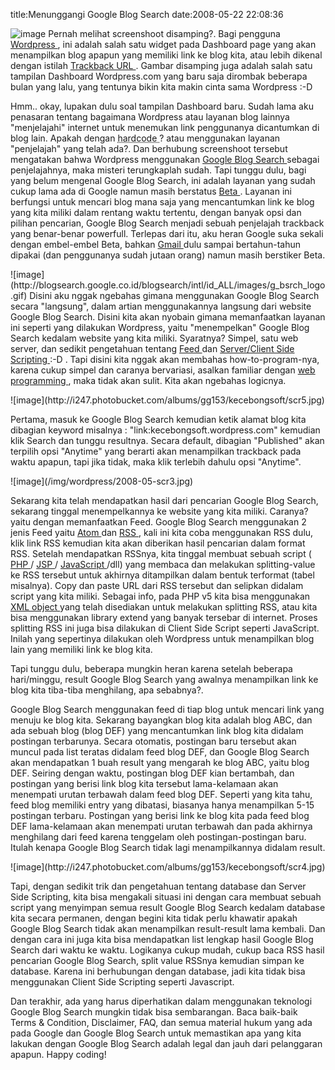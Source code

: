 title:Menunggangi Google Blog Search
date:2008-05-22 22:08:36

![image](http://i247.photobucket.com/albums/gg153/kecebongsoft/scr1.jpg)
Pernah melihat screenshoot disamping?. Bagi pengguna
<a href="http://www.wordpress.com">
 Wordpress
</a>
, ini adalah salah satu widget pada Dashboard page yang akan menampilkan blog apapun yang memiliki link ke blog kita, atau lebih dikenal dengan istilah
<a href="http://en.wikipedia.org/wiki/Trackback">
 Trackback URL
</a>
. Gambar disamping juga adalah salah satu tampilan Dashboard Wordpress.com yang baru saja dirombak beberapa bulan yang lalu, yang tentunya bikin kita makin cinta sama Wordpress :-D
<!--more-->
<p style="text-align:left;">
 Hmm.. okay, lupakan dulu soal tampilan Dashboard baru. Sudah lama aku penasaran tentang bagaimana Wordpress atau layanan blog lainnya "menjelajahi" internet untuk menemukan link penggunanya dicantumkan di blog lain. Apakah dengan
 <abbr title="koding manual">
  hardcode
 </abbr>
 ? atau menggunakan layanan "penjelajah" yang telah ada?. Dan berhubung screenshoot tersebut mengatakan bahwa Wordpress menggunakan
 <a href="http://blogsearch.google.com/">
  Google Blog Search
 </a>
 sebagai penjelajahnya, maka misteri terungkaplah sudah. Tapi tunggu dulu, bagi yang belum mengenal Google Blog Search, ini adalah layanan yang sudah cukup lama ada di Google namun masih berstatus
 <a href="http://en.wikipedia.org/wiki/Software_release_life_cycle#Beta">
  Beta
 </a>
 . Layanan ini berfungsi untuk mencari blog mana saja yang mencantumkan link ke blog yang kita miliki dalam rentang waktu tertentu, dengan banyak opsi dan pilihan pencarian, Google Blog Search menjadi sebuah penjelajah trackback yang benar-benar powerfull. Terlepas dari itu, aku heran Google suka sekali dengan embel-embel Beta, bahkan
 <a href="http://mail.google.com">
  Gmail
 </a>
 dulu sampai bertahun-tahun dipakai (dan penggunanya sudah jutaan orang) namun masih berstiker Beta.
</p>
<p style="text-align:left;">
 ![image](http://blogsearch.google.co.id/blogsearch/intl/id_ALL/images/g_bsrch_logo.gif)
 Disini aku nggak ngebahas gimana menggunakan Google Blog Search secara "langsung", dalam artian menggunakannya langsung dari website Google Blog Search. Disini kita akan nyobain gimana memanfaatkan layanan ini seperti yang dilakukan Wordpress, yaitu "menempelkan" Google Blog Search kedalam website yang kita miliki. Syaratnya? Simpel, satu web server, dan sedikit pengetahuan tentang
 <a href="http://en.wikipedia.org/wiki/Web_feed">
  Feed
 </a>
 dan
 <a href="http://en.wikipedia.org/wiki/Scripting">
  Server/Client Side Scripting
 </a>
 :-D . Tapi disini kita nggak akan membahas how-to-program-nya, karena cukup simpel dan caranya bervariasi, asalkan familiar dengan
 <a href="http://en.wikipedia.org/wiki/Web_programming">
  web programming
 </a>
 , maka tidak akan sulit. Kita akan ngebahas logicnya.
</p>
<p style="text-align:left;">
 ![image](http://i247.photobucket.com/albums/gg153/kecebongsoft/scr5.jpg)
</p>
<p style="text-align:left;">
 Pertama, masuk ke Google Blog Search kemudian ketik alamat blog kita dibagian keyword misalnya : "link:kecebongsoft.wordpress.com" kemudian klik Search dan tunggu resultnya. Secara default, dibagian "Published" akan terpilih opsi "Anytime" yang berarti akan menampilkan trackback pada waktu apapun, tapi jika tidak, maka klik terlebih dahulu opsi "Anytime".
</p>
<p style="text-align:left;">
 ![image](/img/wordpress/2008-05-scr3.jpg)
</p>
<p style="text-align:left;">
 Sekarang kita telah mendapatkan hasil dari pencarian Google Blog Search, sekarang tinggal menempelkannya ke website yang kita miliki. Caranya? yaitu dengan memanfaatkan Feed. Google Blog Search menggunakan 2 jenis Feed yaitu
 <a href="http://en.wikipedia.org/wiki/Atom_%28standard%29">
  Atom
 </a>
 dan
 <a href="http://en.wikipedia.org/wiki/RSS">
  RSS
 </a>
 , kali ini kita coba menggunakan RSS dulu, klik link RSS kemudian kita akan diberikan hasil pencarian dalam format RSS. Setelah mendapatkan RSSnya, kita tinggal membuat sebuah script (
 <a href="http://en.wikipedia.org/wiki/PHP">
  PHP
 </a>
 /
 <a href="http://en.wikipedia.org/wiki/JSP">
  JSP
 </a>
 /
 <a href="http://en.wikipedia.org/wiki/Javascript">
  JavaScript
 </a>
 /dll) yang membaca dan melakukan splitting-value ke RSS tersebut untuk akhirnya ditampilkan dalam bentuk terformat (tabel misalnya). Copy dan paste URL dari RSS tersebut dan selipkan didalam script yang kita miliki. Sebagai info, pada PHP v5 kita bisa menggunakan
 <a href="http://my.php.net/manual/en/book.libxml.php">
  XML object
 </a>
 yang telah disediakan untuk melakukan splitting RSS, atau kita bisa menggunakan library extend yang banyak tersebar di internet. Proses splitting RSS ini juga bisa dilakukan di Client Side Script seperti JavaScript. Inilah yang sepertinya dilakukan oleh Wordpress untuk menampilkan blog lain yang memiliki link ke blog kita.
</p>
<p style="text-align:left;">
 Tapi tunggu dulu, beberapa mungkin heran karena setelah beberapa hari/minggu, result Google Blog Search yang awalnya menampilkan link ke blog kita tiba-tiba menghilang, apa sebabnya?.
</p>
<p style="text-align:left;">
 Google Blog Search menggunakan feed di tiap blog untuk mencari link yang menuju ke blog kita. Sekarang bayangkan blog kita adalah blog ABC, dan ada sebuah blog (blog DEF) yang mencantumkan link blog kita didalam postingan terbarunya. Secara otomatis, postingan baru tersebut akan muncul pada list teratas didalam feed blog DEF, dan Google Blog Search akan mendapatkan 1 buah result yang mengarah ke blog ABC, yaitu blog DEF. Seiring dengan waktu, postingan blog DEF kian bertambah, dan postingan yang berisi link blog kita tersebut lama-kelamaan akan menempati urutan terbawah dalam feed blog DEF. Seperti yang kita tahu, feed blog memiliki entry yang dibatasi, biasanya hanya menampilkan 5-15 postingan terbaru. Postingan yang berisi link ke blog kita pada feed blog DEF lama-kelamaan akan menempati urutan terbawah dan pada akhirnya menghilang dari feed karena tenggelam oleh postingan-postingan baru. Itulah kenapa Google Blog Search tidak lagi menampilkannya didalam result.
</p>
![image](http://i247.photobucket.com/albums/gg153/kecebongsoft/scr4.jpg)
<p style="text-align:left;">
 Tapi, dengan sedikit trik dan pengetahuan tentang database dan Server Side Scripting, kita bisa mengakali situasi ini dengan cara membuat sebuah script yang menyimpan semua result Google Blog Search kedalam database kita secara permanen, dengan begini kita tidak perlu khawatir apakah Google Blog Search tidak akan menampilkan result-result lama kembali. Dan dengan cara ini juga kita bisa mendapatkan list lengkap hasil Google Blog Search dari waktu ke waktu. Logikanya cukup mudah, cukup baca RSS hasil pencarian Google Blog Search, split value RSSnya kemudian simpan ke database. Karena ini berhubungan dengan database, jadi kita tidak bisa menggunakan Client Side Scripting seperti Javascript.
</p>
<p style="text-align:left;">
 Dan terakhir, ada yang harus diperhatikan dalam menggunakan teknologi Google Blog Search mungkin tidak bisa sembarangan. Baca baik-baik Terms &amp; Condition, Disclaimer, FAQ, dan semua material hukum yang ada pada Google dan Google Blog Search untuk memastikan apa yang kita lakukan dengan Google Blog Search adalah legal dan jauh dari pelanggaran apapun. Happy coding!
</p>